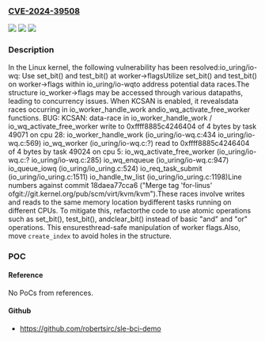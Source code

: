 ### [CVE-2024-39508](https://cve.mitre.org/cgi-bin/cvename.cgi?name=CVE-2024-39508)
![](https://img.shields.io/static/v1?label=Product&message=Linux&color=blue)
![](https://img.shields.io/static/v1?label=Version&message=1da177e4c3f4%3C%20ab702c3483db%20&color=brighgreen)
![](https://img.shields.io/static/v1?label=Vulnerability&message=n%2Fa&color=brighgreen)

### Description

In the Linux kernel, the following vulnerability has been resolved:io_uring/io-wq: Use set_bit() and test_bit() at worker->flagsUtilize set_bit() and test_bit() on worker->flags within io_uring/io-wqto address potential data races.The structure io_worker->flags may be accessed through various datapaths, leading to concurrency issues. When KCSAN is enabled, it revealsdata races occurring in io_worker_handle_work andio_wq_activate_free_worker functions.	 BUG: KCSAN: data-race in io_worker_handle_work / io_wq_activate_free_worker	 write to 0xffff8885c4246404 of 4 bytes by task 49071 on cpu 28:	 io_worker_handle_work (io_uring/io-wq.c:434 io_uring/io-wq.c:569)	 io_wq_worker (io_uring/io-wq.c:?)<snip>	 read to 0xffff8885c4246404 of 4 bytes by task 49024 on cpu 5:	 io_wq_activate_free_worker (io_uring/io-wq.c:? io_uring/io-wq.c:285)	 io_wq_enqueue (io_uring/io-wq.c:947)	 io_queue_iowq (io_uring/io_uring.c:524)	 io_req_task_submit (io_uring/io_uring.c:1511)	 io_handle_tw_list (io_uring/io_uring.c:1198)<snip>Line numbers against commit 18daea77cca6 ("Merge tag 'for-linus' ofgit://git.kernel.org/pub/scm/virt/kvm/kvm").These races involve writes and reads to the same memory location bydifferent tasks running on different CPUs. To mitigate this, refactorthe code to use atomic operations such as set_bit(), test_bit(), andclear_bit() instead of basic "and" and "or" operations. This ensuresthread-safe manipulation of worker flags.Also, move `create_index` to avoid holes in the structure.

### POC

#### Reference
No PoCs from references.

#### Github
- https://github.com/robertsirc/sle-bci-demo

